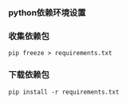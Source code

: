 ### python依赖环境设置
### 收集依赖包
```shell
pip freeze > requirements.txt
```
### 下载依赖包
```shell
pip install -r requirements.txt
```